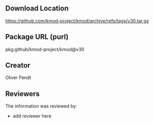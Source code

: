 ## Download Location

https://github.com/kmod-project/kmod/archive/refs/tags/v30.tar.gz

## Package URL (purl)

pkg:github/kmod-project/kmod@v30

## Creator

Oliver Fendt

## Reviewers

The information was reviewed by:

* add reviewer here

